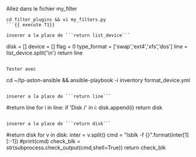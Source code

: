 Allez dans le fichier my_filter

```
cd filter_plugins && vi my_filters.py
```{{ execute T1}}

inserer a la place de ```return list_device``` 
```
   disk = []
   device = []
   flag = 0
   type_format = ['swap','ext4','xfs','dos']
   line = list_device.split('\n')
   return line
``` {{ copy }}   

Tester avec 
```
cd ~/tp-aston-ansible &&
ansible-playbook -i inventory format_device.yml
```{{ execute T1}}

inserer a la place de ```return line``` 
```
   #return line
   for i in line:
     if 'Disk /' in i:
        disk.append(i)
   return disk
``` {{ copy }}

inserer a la place de ```return disk```
```
   #return disk
   for v in disk:
       inter = v.split()
       cmd = "lsblk -f {}".format(inter[1][:-1])
       #print(cmd)
       check_blk = str(subprocess.check_output(cmd,shell=True))
       return check_blk
``` {{copy}}
   